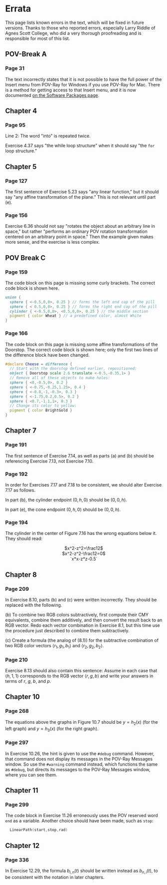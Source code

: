 
# Errata

This page lists known errors in the text, which will be fixed in
future versions.  Thanks to those who reported errors, especially
Larry Riddle of Agnes Scott College, who did a very thorough
proofreading and is responsible for most of this list.

## POV-Break A

### Page 31

The text incorrectly states that it is not possible to have the full power
of the Insert menu from POV-Ray for Windows if you use POV-Ray for Mac.
There is a method for getting access to that Insert menu, and it is now
documented [on the Software Packages page](software-packages.md).

## Chapter 4

### Page 95

Line 2: The word "into" is repeated twice.

Exercise 4.37 says "the while loop structure" when it should say
"the `for` loop structure."

## Chapter 5

### Page 127

The first sentence of Exercise 5.23 says "any linear function,"
but it should say "any affine transformation of the plane."  This
is not relevant until part (e).

### Page 156

Exercise 6.36 should not say "rotates the object about an
arbitrary line in space," but rather "performs an ordinary POV
rotation transformation centered on an arbitrary point in space."
Then the example given makes more sense, and the exercise is less
complex.

## POV Break C

### Page 159

The code block on this page is missing some curly brackets.  The
correct code block is shown here.

```povray
union {
  sphere { <-0.5,0,0>, 0.25 } // forms the left end cap of the pill
  sphere { < 0.5,0,0>, 0.25 } // forms the right end cap of the pill
  cylinder { <-0.5,0,0>, <0.5,0,0>, 0.25 } // the middle section
  pigment { color Wheat } // a predefined color, almost White
}
```

### Page 166

The code block on this page is missing some affine transformations
of the Doorstop.  The correct code block is shown here; only the
first two lines of the difference block have been changed.

```povray
#declare Cheese = difference {
  // Start with the doorstop defined earlier, repositioned:
  object { Doorstop scale 2.6 translate <-0.5,-0.35,1> }
  // Remove all of these objects to make holes:
  sphere { <0,-0.5,0>, 0.2 }
  sphere { <-0.75,-0.25,1.25>, 0.4 }
  sphere { <-0.8,-1,-0.3>, 0.3 }
  sphere { <-1.75,0.2,0.5>, 0.2 }
  sphere { <0.7,-1.1,1>, 0.3 }
  // Change its color to yellow:
  pigment { color BrightGold }
}
```

## Chapter 7

### Page 191

The first sentence of Exercise 7.14, as well as parts (a) and (b)
should be referencing Exercise 7.13, not Exercise 7.10.

### Page 192

In order for Exercises 7.17 and 7.18 to be consistent, we should
alter Exercise 7.17 as follows.

In part (b), the cylinder endpoint $(0,h,0)$ should be $(0,0,h)$.

In part (e), the cone endpoint $(0,h,0)$ should be $(0,0,h)$.

### Page 194

The cylinder in the center of Figure 7.16 has the wrong equations
below it.  They should read:
<center>
    $x^2-z^2=\frac12$<br>
    $x^2-z^2-\frac12=0$<br>
    `x*x-z*z-0.5`
</center>

## Chapter 8

### Page 209

In Exercise 8.10, parts (b) and \(c) were written incorrectly.
They should be replaced with the following.

(b) To combine two RGB colors subtractively, first compute their
CMY equivalents, combine them additively, and then convert the
result back to an RGB vector.  Redo each vector combination in
Exercise 8.1, but this time use the procedure just described to
combine them subtractively.

\(c) Create a formula (the analog of (8.1)) for the subtractive
combination of two RGB color vectors $\langle r_1,g_1,b_1\rangle$
and $\langle r_2,g_2,b_2\rangle$.

### Page 210

Exercise 8.13 should also contain this sentence:  Assume in each
case that $\langle h,1,1 \rangle$ corresponds to the RGB vector
$\langle r,g,b \rangle$ and write your answers in terms of
$r$, $g$, $b$, and $p$.

## Chapter 10

### Page 268

The equations above the graphs in Figure 10.7 should be
$y=h_2(x)$ (for the left graph) and $y=h_3(x)$ (for the right
graph).

### Page 297

In Exercise 10.26, the hint is given to use the `#debug` command.
However, that command does not display its messages in the POV-Ray
Messages window.  So use the `#warning` command instead, which
functions the same as `#debug`, but directs its messages to the
POV-Ray Messages window, where you can see them.

## Chapter 11

### Page 299

The code block in Exercise 11.26 erroneously uses the POV reserved
word `end` as a variable.  Another choice should have been made,
such as `stop`:

```povray
  LinearPath(start,stop,rad)
```

## Chapter 12

### Page 336

In Exercise 12.29, the formula $b_{i,n}(t)$ should be written
instead as $b_{n,i}(t)$, to be consistent with the notation in
later chapters.
